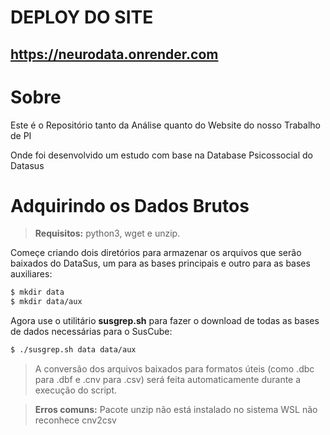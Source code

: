 # DEPLOY DO SITE
## https://neurodata.onrender.com

# Sobre
Este é o Repositório tanto da Análise quanto do Website do nosso Trabalho de PI

Onde foi desenvolvido um estudo com base na Database Psicossocial do Datasus

# Adquirindo os Dados Brutos
> **Requisitos:** python3, wget e unzip.

Começe criando dois diretórios para armazenar os arquivos que serão baixados do DataSus, um para as bases principais e outro para as bases auxiliares:
```sh
$ mkdir data
$ mkdir data/aux
```
Agora use o utilitário **susgrep.sh** para fazer o download de todas as bases de dados necessárias para o SusCube:
```sh
$ ./susgrep.sh data data/aux
```
> A conversão dos arquivos baixados para formatos úteis (como .dbc para .dbf e .cnv para .csv) será feita automaticamente durante a execução do script.

> **Erros comuns:**
> Pacote unzip não está instalado no sistema
> WSL não reconhece cnv2csv
